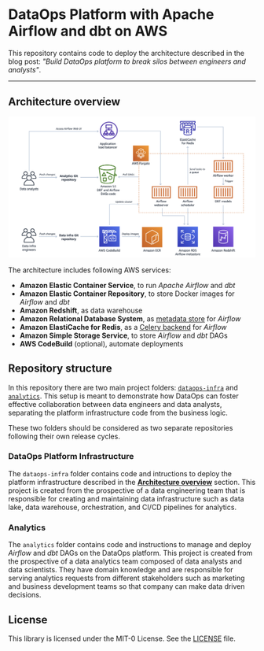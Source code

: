 # DataOps Platform with Apache Airflow and dbt on AWS

This repository contains code to deploy the architecture described in the blog post: *"Build DataOps platform to break silos between engineers and analysts"*.

---

## Architecture overview

![Architecture](docs/diagram.png "Architecture")

The architecture includes following AWS services:
* **Amazon Elastic Container Service**, to run *Apache Airflow* and *dbt*
* **Amazon Elastic Container Repository**, to store Docker images for *Airflow* and *dbt*
* **Amazon Redshift**, as data warehouse
* **Amazon Relational Database System**, as [metadata store](https://airflow.apache.org/docs/stable/howto/initialize-database.html) for *Airflow*
* **Amazon ElastiCache for Redis**, as a [Celery backend](https://airflow.apache.org/docs/1.10.1/howto/executor/use-celery.html) for *Airflow*
* **Amazon Simple Storage Service**, to store *Airflow* and *dbt* DAGs
* **AWS CodeBuild** (optional), automate deployments

## Repository structure

In this repository there are two main project folders: [`dataops-infra`](dataops-infra) and [`analytics`](analytics). This setup is meant to demonstrate how DataOps can foster effective collaboration between data engineers and data analysts, separating the platform infrastructure code from the business logic. 

These two folders should be considered as two separate repositories following their own release cycles.

### DataOps Platform Infrastructure

The `dataops-infra` folder contains code and intructions to deploy the platform infrastructure described in the [**Architecture overview**](#architecture-overview) section. This project is created from the prospective of a data engineering team that is responsible for creating and maintaining data infrastructure such as data lake, data warehouse, orchestration, and CI/CD pipelines for analytics.

### Analytics 

The `analytics` folder contains code and instructions to manage and deploy *Airflow* and *dbt* DAGs on the DataOps platform. This project is created from the prospective of a data analytics team composed of data analysts and data scientists. They have domain knowledge and are responsible for serving analytics requests from different stakeholders such as marketing and business development teams so that company can make data driven decisions.

## License

This library is licensed under the MIT-0 License. See the [LICENSE](LICENSE) file.
